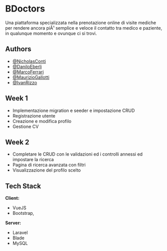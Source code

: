 # BDoctors

Una piattaforma specializzata nella prenotazione online di visite mediche per rendere ancora piÃ¹ semplice e veloce il contatto tra medico e paziente, in qualunque momento e ovunque ci si trovi.

## Authors

- [@NicholasConti](https://github.com/NicholasConti)
- [@DaniloEberli](https://github.com/daniloeberli)
- [@MarcoFerrari](https://github.com/FerrariMarc0)
- [@MaurizioGallotti](https://github.com/Th4Dude)
- [@IvanRizzo](https://www.github.com/IvanRizzo28)

## Week 1

- Implementazione migration e seeder e impostazione CRUD
- Registrazione utente
- Creazione e modifica profilo
- Gestione CV

## Week 2

- Completare le CRUD con le validazioni ed i controlli annessi ed impostare la ricerca
- Pagina di ricerca avanzata con filtri
- Visualizzazione del profilo scelto
## Tech Stack

**Client:** 
- VueJS
- Bootstrap,

**Server:** 
- Laravel
- Blade
- MySQL
